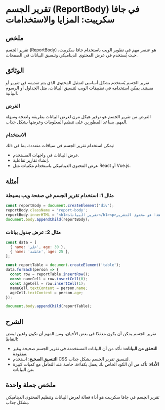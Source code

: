 <!--
Meta Description: # تقرير الجسم (ReportBody) في جافا سكريبت: المزايا والاستخدامات ## ملخص تقرير الجسم (ReportBody) هو عنصر مهم في تطوير الويب باستخدام جافا سكريبت، حيث ...
Meta Keywords: تقرير, الجسم, البيانات, reportbody, const
-->

# تقرير الجسم (ReportBody) في جافا سكريبت: المزايا والاستخدامات

## ملخص
تقرير الجسم (ReportBody) هو عنصر مهم في تطوير الويب باستخدام جافا سكريبت، حيث يُستخدم في عرض المحتوى الديناميكي وتنسيق البيانات في الصفحات.

## الوثائق
تقرير الجسم يُستخدم بشكل أساسي لتمثيل المحتوى الذي يتم تقديمه في تقرير أو مستند. يمكن استخدامه في تطبيقات الويب لتنسيق البيانات، مثل الجداول أو الرسوم البيانية. 

### الغرض
الغرض من تقرير الجسم هو توفير هيكل مرن لعرض البيانات بطريقة واضحة وسهلة الفهم. يساعد المطورين على تنظيم المعلومات وعرضها بشكل جذاب.

### الاستخدام
يمكن استخدام تقرير الجسم في سياقات متعددة، بما في ذلك:
- عرض البيانات في واجهات المستخدم.
- إنشاء تقارير تفاعلية.
- عرض المحتوى الديناميكي باستخدام مكتبات مثل React أو Vue.js.

## أمثلة
### مثال 1: استخدام تقرير الجسم في صفحة ويب بسيطة

```javascript
const reportBody = document.createElement('div');
reportBody.className = 'report-body';
reportBody.innerHTML = '<h1>تقرير البيانات</h1><p>هذا هو محتوى التقرير.</p>';
document.body.appendChild(reportBody);
```

### مثال 2: عرض جدول بيانات

```javascript
const data = [
  { name: 'علي', age: 30 },
  { name: 'فاطمة', age: 25 },
];

const reportTable = document.createElement('table');
data.forEach(person => {
  const row = reportTable.insertRow();
  const nameCell = row.insertCell(0);
  const ageCell = row.insertCell(1);
  nameCell.textContent = person.name;
  ageCell.textContent = person.age;
});

document.body.appendChild(reportTable);
```

## الشرح
تقرير الجسم يمكن أن يكون معقدًا في بعض الأحيان، ومن المهم أن نكون واعين لبعض النقاط:
- **التحقق من البيانات**: تأكد من أن البيانات المستخدمة في تقرير الجسم صحيحة وغير مفقودة.
- **التنسيق الصحيح**: استخدم CSS لتنسيق تقرير الجسم بشكل جذاب.
- **الأداء**: تأكد من أن الكود الخاص بك يعمل بكفاءة، خاصة عند التعامل مع كميات كبيرة من البيانات.

## ملخص جملة واحدة
تقرير الجسم في جافا سكريبت هو أداة فعالة لعرض البيانات وتنظيم المحتوى الديناميكي بشكل جذاب.